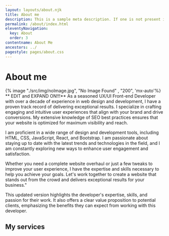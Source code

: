 ```yaml
---
layout: layouts/about.njk
title: About me
description: This is a sample meta description. If one is not present in your page/post's front matter, the default metadata.desciption will be used instead.
permalink: /about/index.html
eleventyNavigation:
  key: About
  order: 3
contentname: About Me
ancestors: ../
pagestyle: pages/about.css
---
```


# About me
{% image "./src/img/noImage.jpg", "No Image Found" , "200", 'mx-auto'%}
** EDIT and EXPAND ON!!!**
As a seasoned UX/UI Front-end Developer with over a decade of experience in web design and development, I have a proven track record of delivering exceptional results. I specialize in crafting engaging and intuitive user experiences that align with your brand and drive conversions. My extensive knowledge of SEO best practices ensures that your website is optimized for maximum visibility and reach.

I am proficient in a wide range of design and development tools, including HTML, CSS, JavaScript, React, and Bootstrap. I am passionate about staying up to date with the latest trends and technologies in the field, and I am constantly exploring new ways to enhance user engagement and satisfaction.

Whether you need a complete website overhaul or just a few tweaks to improve your user experience, I have the expertise and skills necessary to help you achieve your goals. Let's work together to create a website that stands out from the crowd and delivers exceptional results for your business."

This updated version highlights the developer's expertise, skills, and passion for their work. It also offers a clear value proposition to potential clients, emphasizing the benefits they can expect from working with this developer.

## My services


